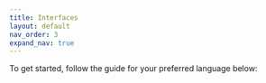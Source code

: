```yaml
---
title: Interfaces
layout: default
nav_order: 3
expand_nav: true
---
```


To get started, follow the guide for your preferred language below:
